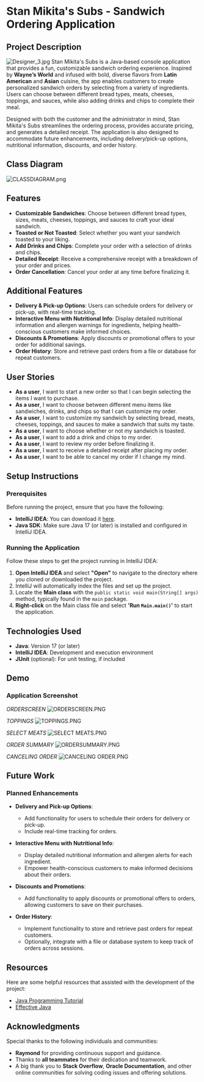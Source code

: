 # Stan Mikita's Subs - Sandwich Ordering Application

## Project Description
![Designer_3.jpg](src%2Fmain%2Fresources%2FDesigner_3.jpg)
Stan Mikita's Subs is a Java-based console application that provides a fun, customizable sandwich ordering experience. Inspired by **Wayne’s World** and infused with bold, diverse flavors from **Latin American** and **Asian** cuisine, the app enables customers to create personalized sandwich orders by selecting from a variety of ingredients. Users can choose between different bread types, meats, cheeses, toppings, and sauces, while also adding drinks and chips to complete their meal.

Designed with both the customer and the administrator in mind, Stan Mikita's Subs streamlines the ordering process, provides accurate pricing, and generates a detailed receipt. The application is also designed to accommodate future enhancements, including delivery/pick-up options, nutritional information, discounts, and order history.

## Class Diagram
![CLASSDIAGRAM.png](src%2Fmain%2Fresources%2FCLASSDIAGRAM.png)
## Features

- **Customizable Sandwiches**: Choose between different bread types, sizes, meats, cheeses, toppings, and sauces to craft your ideal sandwich.
- **Toasted or Not Toasted**: Select whether you want your sandwich toasted to your liking.
- **Add Drinks and Chips**: Complete your order with a selection of drinks and chips.
- **Detailed Receipt**: Receive a comprehensive receipt with a breakdown of your order and prices.
- **Order Cancellation**: Cancel your order at any time before finalizing it.

## Additional Features

- **Delivery & Pick-up Options**: Users can schedule orders for delivery or pick-up, with real-time tracking.
- **Interactive Menu with Nutritional Info**: Display detailed nutritional information and allergen warnings for ingredients, helping health-conscious customers make informed choices.
- **Discounts & Promotions**: Apply discounts or promotional offers to your order for additional savings.
- **Order History**: Store and retrieve past orders from a file or database for repeat customers.

## User Stories

- **As a user**, I want to start a new order so that I can begin selecting the items I want to purchase.
- **As a user**, I want to choose between different menu items like sandwiches, drinks, and chips so that I can customize my order.
- **As a user**, I want to customize my sandwich by selecting bread, meats, cheeses, toppings, and sauces to make a sandwich that suits my taste.
- **As a user**, I want to choose whether or not my sandwich is toasted.
- **As a user**, I want to add a drink and chips to my order.
- **As a user**, I want to review my order before finalizing it.
- **As a user**, I want to receive a detailed receipt after placing my order.
- **As a user**, I want to be able to cancel my order if I change my mind.

## Setup Instructions

### Prerequisites

Before running the project, ensure that you have the following:

- **IntelliJ IDEA**: You can download it [here](https://www.jetbrains.com/idea/download/).
- **Java SDK**: Make sure Java 17 (or later) is installed and configured in IntelliJ IDEA.

### Running the Application

Follow these steps to get the project running in IntelliJ IDEA:

1. **Open IntelliJ IDEA** and select **"Open"** to navigate to the directory where you cloned or downloaded the project.
2. IntelliJ will automatically index the files and set up the project.
3. Locate the **Main class** with the `public static void main(String[] args)` method, typically found in the `main` package.
4. **Right-click** on the Main class file and select **'Run `Main.main()`'** to start the application.

## Technologies Used

- **Java**: Version 17 (or later)
- **IntelliJ IDEA**: Development and execution environment
- **JUnit** (optional): For unit testing, if included

## Demo

### Application Screenshot

*ORDERSCREEN*
![ORDERSCREEN.PNG](src%2Fmain%2Fresources%2FORDERSCREEN.PNG)

*TOPPINGS*
![TOPPINGS.PNG](src%2Fmain%2Fresources%2FTOPPINGS.PNG)

*SELECT MEATS*
![SELECT MEATS.PNG](src%2Fmain%2Fresources%2FSELECT%20MEATS.PNG)

*ORDER SUMMARY*
![ORDERSUMMARY.PNG](src%2Fmain%2Fresources%2FORDERSUMMARY.PNG)

*CANCELING ORDER*
![CANCELING ORDER.PNG](src%2Fmain%2Fresources%2FCANCELING%20ORDER.PNG)

## Future Work

### Planned Enhancements

- **Delivery and Pick-up Options**:
    - Add functionality for users to schedule their orders for delivery or pick-up.
    - Include real-time tracking for orders.

- **Interactive Menu with Nutritional Info**:
    - Display detailed nutritional information and allergen alerts for each ingredient.
    - Empower health-conscious customers to make informed decisions about their orders.

- **Discounts and Promotions**:
    - Add functionality to apply discounts or promotional offers to orders, allowing customers to save on their purchases.

- **Order History**:
    - Implement functionality to store and retrieve past orders for repeat customers.
    - Optionally, integrate with a file or database system to keep track of orders across sessions.

## Resources

Here are some helpful resources that assisted with the development of the project:

- [Java Programming Tutorial](https://www.example.com)
- [Effective Java](https://www.example.com)

## Acknowledgments

Special thanks to the following individuals and communities:

- **Raymond** for providing continuous support and guidance.
- Thanks to **all teammates** for their dedication and teamwork.
- A big thank you to **Stack Overflow**, **Oracle Documentation**, and other online communities for solving coding issues and offering solutions.

